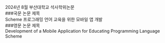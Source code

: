 2024년 8월 부산대학교 석사학위논문
<br>
###국문 논문 제목
<br>
Scheme 프로그래밍 언어 교육을 위한 모바일 앱 개발
<br>
###영문 논문 제목
<br>
Development of a Mobile Application for Educating Programming Language Scheme
<br>
